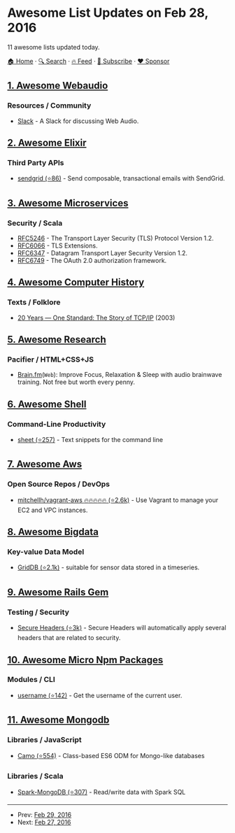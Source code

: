 # Awesome List Updates on Feb 28, 2016

11 awesome lists updated today.

[🏠 Home](/README.md) · [🔍 Search](https://www.trackawesomelist.com/search/) · [🔥 Feed](https://www.trackawesomelist.com/rss.xml) · [📮 Subscribe](https://trackawesomelist.us17.list-manage.com/subscribe?u=d2f0117aa829c83a63ec63c2f&id=36a103854c) · [❤️  Sponsor](https://github.com/sponsors/theowenyoung)



## [1. Awesome Webaudio](/content/notthetup/awesome-webaudio/README.md)

### Resources / Community

*   [Slack](https://web-audio-slackin.herokuapp.com/) - A Slack for discussing Web Audio.

## [2. Awesome Elixir](/content/h4cc/awesome-elixir/README.md)

### Third Party APIs

*   [sendgrid (⭐86)](https://github.com/alexgaribay/sendgrid_elixir) - Send composable, transactional emails with SendGrid.

## [3. Awesome Microservices](/content/mfornos/awesome-microservices/README.md)

### Security / Scala

*   [RFC5246](https://tools.ietf.org/html/rfc5246) - The Transport Layer Security (TLS) Protocol Version 1.2.
*   [RFC6066](https://tools.ietf.org/html/rfc6066) - TLS Extensions.
*   [RFC6347](https://tools.ietf.org/html/rfc6347) - Datagram Transport Layer Security Version 1.2.
*   [RFC6749](https://tools.ietf.org/html/rfc6749) - The OAuth 2.0 authorization framework.

## [4. Awesome Computer History](/content/watson/awesome-computer-history/README.md)

### Texts / Folklore

*   [20 Years — One Standard: The Story of TCP/IP](http://www.cbi.umn.edu/iterations/spira.html) (2003)

## [5. Awesome Research](/content/emptymalei/awesome-research/README.md)

### Pacifier / HTML+CSS+JS

*   [Brain.fm](https://www.brain.fm/)(`Web`): Improve Focus, Relaxation & Sleep with audio brainwave training. Not free but worth every penny.

## [6. Awesome Shell](/content/alebcay/awesome-shell/README.md)

### Command-Line Productivity

*   [sheet (⭐257)](https://github.com/oscardelben/sheet) -  Text snippets for the command line

## [7. Awesome Aws](/content/donnemartin/awesome-aws/README.md)

### Open Source Repos / DevOps

*   [mitchellh/vagrant-aws :fire::fire::fire::fire::fire: (⭐2.6k)](https://github.com/mitchellh/vagrant-aws) - Use Vagrant to manage your EC2 and VPC instances.

## [8. Awesome Bigdata](/content/newTendermint/awesome-bigdata/README.md)

### Key-value Data Model

*   [GridDB (⭐2.1k)](https://github.com/griddb/griddb_nosql) - suitable for sensor data stored in a timeseries.

## [9. Awesome Rails Gem](/content/hothero/awesome-rails-gem/README.md)

### Testing / Security

*   [Secure Headers (⭐3k)](https://github.com/twitter/secureheaders) -  Secure Headers will automatically apply several headers that are related to security.

## [10. Awesome Micro Npm Packages](/content/parro-it/awesome-micro-npm-packages/README.md)

### Modules / CLI

*   [username (⭐142)](https://github.com/sindresorhus/username) - Get the username of the current user.

## [11. Awesome Mongodb](/content/ramnes/awesome-mongodb/README.md)

### Libraries / JavaScript

*   [Camo (⭐554)](https://github.com/scottwrobinson/camo) - Class-based ES6 ODM for Mongo-like databases

### Libraries / Scala

*   [Spark-MongoDB (⭐307)](https://github.com/Stratio/Spark-MongoDB) - Read/write data with Spark SQL

---

- Prev: [Feb 29, 2016](/content/2016/02/29/README.md)
- Next: [Feb 27, 2016](/content/2016/02/27/README.md)
